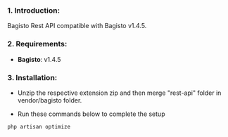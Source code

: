 ### 1. Introduction:

Bagisto Rest API compatible with Bagisto v1.4.5. 

### 2. Requirements:

* **Bagisto**: v1.4.5

### 3. Installation:

* Unzip the respective extension zip and then merge "rest-api" folder in vendor/bagisto folder.

* Run these commands below to complete the setup

~~~
php artisan optimize
~~~